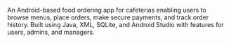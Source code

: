 An Android-based food ordering app for cafeterias enabling users to browse menus, place orders, make secure payments, and track order history. Built using Java, XML, SQLite, and Android Studio with features for users, admins, and managers.
